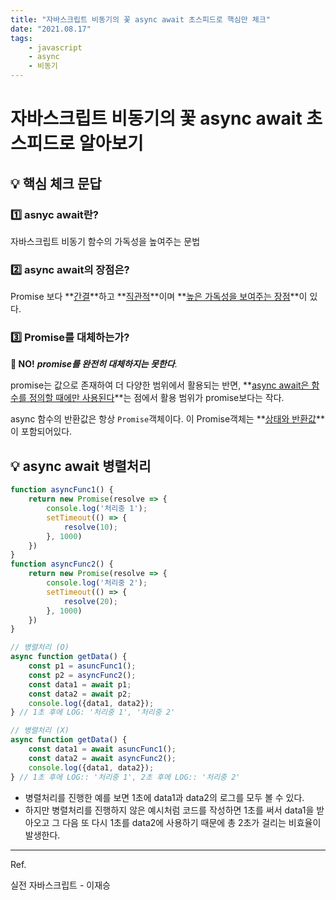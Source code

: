 ```yaml
---
title: "자바스크립트 비동기의 꽃 async await 초스피드로 핵심만 체크"
date: "2021.08.17"
tags: 
    - javascript
    - async
    - 비동기
---
```


# 자바스크립트 비동기의 꽃 async await 초스피드로 알아보기

## :bulb: 핵심 체크 문답

### :one: asnyc await란? 

 자바스크립트 비동기 함수의 가독성을 높여주는 문법



### :two: async await의 장점은?

Promise 보다 **<u>간결</u>**하고 **<u>직관적</u>**이며 **<u>높은 가독성을 보여주는 장점</u>**이 있다.



### :three: Promise를 대체하는가?

**:no_good: NO!**   ***promise를 완전히 대체하지는 못한다***.

promise는 값으로 존재하여 더 다양한 범위에서 활용되는 반면, **<u>async await은 함수를 정의할 때에만 사용된다</u>**는 점에서 활용 범위가 promise보다는 작다.

async 함수의 반환값은 항상 `Promise`객체이다. 이 Promise객체는 **<u>상태와 반환값</u>**이 포함되어있다.



## :bulb: async await 병렬처리

```javascript
function asyncFunc1() {
    return new Promise(resolve => {
        console.log('처리중 1');
        setTimeout(() => {
            resolve(10);
        }, 1000)
    })
}
function asyncFunc2() {
    return new Promise(resolve => {
        console.log('처리중 2');
        setTimeout(() => {
            resolve(20);
        }, 1000)
    })
}

// 병렬처리 (O)
async function getData() {
    const p1 = asuncFunc1();
    const p2 = asyncFunc2();
    const data1 = await p1;
    const data2 = await p2;
    console.log({data1, data2});
} // 1초 후에 LOG: '처리중 1', '처리중 2'

// 병렬처리 (X)
async function getData() {
    const data1 = await asuncFunc1();
    const data2 = await asyncFunc2();
    console.log({data1, data2});
} // 1초 후에 LOG:: '처리중 1', 2초 후에 LOG:: '처리중 2'
```

- 병렬처리를 진행한 예를 보면 1초에 data1과 data2의 로그를 모두 볼 수 있다.
- 하지만 병렬처리를 진행하지 않은 예시처럼 코드를 작성하면 1초를 써서 data1을 받아오고 그 다음 또 다시 1초를 data2에 사용하기 때문에 총 2초가 걸리는 비효율이 발생한다.

---

Ref.

실전 자바스크립트 - 이재승